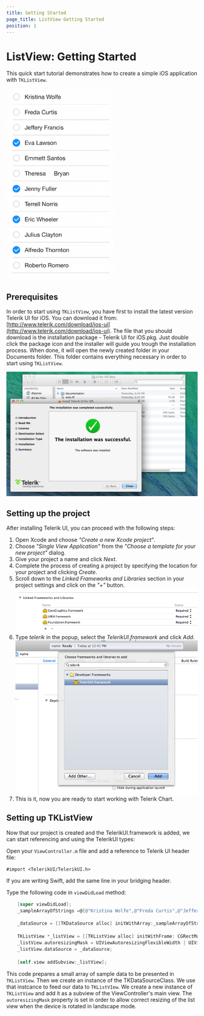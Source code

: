 ```yaml
---
title: Getting Started
page_title: ListView Getting Started
position: 1
---
```


# ListView: Getting Started

This quick start tutorial demonstrates how to create a simple iOS application with <code>TKListView</code>.

<img src="../images/listview-gettingstarted001.png"/>

## Prerequisites

In order to start using <code>TKListView</code>, you have first to install the latest version Telerik UI for iOS. You can download it from: [http://www.telerik.com/download/ios-ui](http://www.telerik.com/download/ios-ui). The file that you should download is the installation package - Telerik UI for iOS.pkg. Just double click the package icon and the installer will guide you trough the installation process. When done, it will open the newly created folder in your Documents folder. This folder contains everything necessary in order to start using <code>TKListView</code>.

<img src="../images/chart-overview003.png"/>

## Setting up the project

After installing Telerik UI, you can proceed with the following steps:

<ol>
    <li>Open Xcode and choose <i>"Create a new Xcode project"</i>.</li>
    <li>Choose <i>"Single View Application"</i> from the <i>"Choose a template for your new project"</i> dialog.</li>
    <li>Give your project a name and click <i>Next</i>.</li>
    <li>Complete the process of creating a project by specifying the location for your project and clicking <i>Create</i>.</li>
    <li>Scroll down to the <i>Linked Frameworks and Libraries</i> section in your project settings and click on the <i>"+"</i> button. <br/>
    <img src="../images/chart-overview004.png"/></li>
    <li>Type <i>telerik</i> in the popup, select the <i>TelerikUI.framework</i> and click <i>Add</i>. <br/>
    <img src="../images/chart-overview005.png"/></li>
    <li>This is it, now you are ready to start working with Telerik Chart.</li>
</ol>

## Setting up TKListView

Now that our project is created and the TelerikUI.framework is added, we can start referencing and using the TelerikUI types:

Open your <code>ViewController.m</code> file and add a reference to Telerik UI header file:

    #import <TelerikUI/TelerikUI.h>

If you are writing Swift, add the same line in your bridging header.

Type the following code in <code>viewDidLoad</code> method:

```Objective-C
    [super viewDidLoad];
    _sampleArrayOfStrings =@[@"Kristina Wolfe",@"Freda Curtis",@"Jeffery Francis",@"Eva Lawson",@"Emmett Santos", @"Theresa	Bryan", @"Jenny Fuller", @"Terrell Norris", @"Eric Wheeler", @"Julius Clayton", @"Alfredo Thornton", @"Roberto Romero",@"Orlando Mathis",@"Eduardo Thomas",@"Harry Douglas"];
    
    _dataSource = [[TKDataSource alloc] initWithArray:_sampleArrayOfStrings];
    
    TKListView *_listView = [[TKListView alloc] initWithFrame: CGRectMake(20, 20, self.view.bounds.size.width-40,self.view.bounds.size.height-40)];
    _listView.autoresizingMask = UIViewAutoresizingFlexibleWidth | UIViewAutoresizingFlexibleHeight;
    _listView.dataSource = _dataSource;
    
    [self.view addSubview:_listView];
```



This code prepares a small array of sample data to be presented in <code>TKListView</code>. Then we create an instance of the TKDataSourceClass. We use that instcance to feed our data to <code>TKListVIew</code>. We create a new instance of <code>TKListView</code> and add it as a subview of the ViewController's main view. The <code>autoresizingMask</code> property is set in order to allow correct resizing of the list view  when the device is rotated in landscape mode. 





